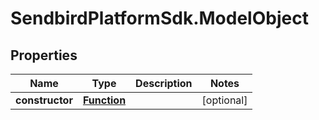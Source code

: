 # SendbirdPlatformSdk.ModelObject

## Properties

Name | Type | Description | Notes
------------ | ------------- | ------------- | -------------
**constructor** | [**Function**](Function.md) |  | [optional] 


